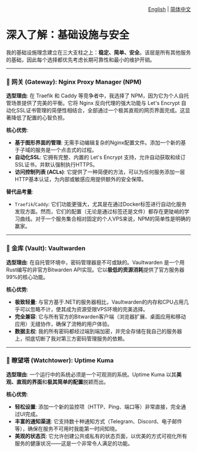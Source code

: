 <p align="right">
  <a href="./infrastructure-and-security.md">English</a> | <a href="./infrastructure-and-security_zh-CN.md">简体中文</a>
</p>

# 深入了解：基础设施与安全

我的基础设施理念建立在三大支柱之上：**稳定、简单、安全**。该层是所有其他服务的基础，因此每个选择都优先考虑长期可靠性和最小的维护开销。

---

### 🚪 网关 (Gateway): Nginx Proxy Manager (NPM)

**选型理由**: 在 Traefik 和 Caddy 等竞争者中，我选择了 NPM，因为它为个人自托管场景提供了完美的平衡。它将 Nginx 反向代理的强大功能与 Let's Encrypt 自动化SSL证书管理的简便性相结合，全部通过一个极其直观的网页界面完成。这显著降低了配置的心智负担。

**核心优势**:
*   **基于图形界面的管理**: 无需手动编辑复杂的Nginx配置文件。添加一个新的基于子域的服务是一个点击式的过程。
*   **自动化SSL**: 它拥有完整、内置的 Let's Encrypt 支持，允许自动获取和续订SSL证书，并默认强制执行HTTPS。
*   **访问控制列表 (ACLs)**: 它提供了一种简便的方法，可以为任何服务添加一层HTTP基本认证，为内部或敏感应用提供额外的安全保障。

**替代品考量**:
*   `Traefik`/`Caddy`: 它们功能更强大，尤其是在通过Docker标签进行自动化服务发现方面。然而，它们的配置（无论是通过标签还是文件）都存在更陡峭的学习曲线。对于一个服务集合相对固定的个人VPS来说，NPM的简单性是明确的赢家。

---

### 🔑 金库 (Vault): Vaultwarden

**选型理由**: 在自托管环境中，密码管理器是不可或缺的。Vaultwarden 是一个用Rust编写的非官方Bitwarden API实现。它以**极低的资源消耗**提供了官方服务器99%的核心功能。

**核心优势**:
*   **极致轻量**: 与官方基于.NET的服务器相比，Vaultwarden的内存和CPU占用几乎可以忽略不计，使其成为资源受限VPS环境的完美选择。
*   **完全兼容**: 它与所有官方的Bitwarden客户端（浏览器扩展、桌面应用和移动应用）无缝协作，确保了流畅的用户体验。
*   **数据主权**: 我的所有密码都经过端到端加密，并完全存储在我自己的服务器上，彻底切断了我对第三方密码管理服务的依赖。

---

### 🔭 瞭望塔 (Watchtower): Uptime Kuma

**选型理由**: 一个运行中的系统必须是一个可观测的系统。Uptime Kuma 以其**美观、直观的界面**和**极其简单的配置**脱颖而出。

**核心优势**:
*   **轻松设置**: 添加一个新的监控项（HTTP、Ping、端口等）非常直接，完全通过UI完成。
*   **丰富的通知渠道**: 它支持数十种通知方式（Telegram、Discord、电子邮件等），确保在服务不可用时我能第一时间知晓。
*   **美观的状态页**: 它允许创建公共或私有的状态页面，以优美的方式可视化所有服务的健康状况——这是一个非常令人满足的功能。